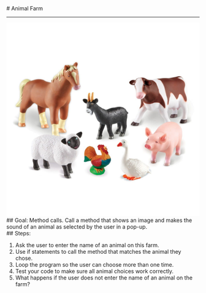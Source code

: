 
 <div id="recipeLeftColumn">
  # Animal Farm
  <hr/>
  <img src="./animalFarm.jpg"/>
  <div id="recipeGoal">
   ## Goal:
   Method calls. Call a method that shows an image and makes the sound of an animal as selected by the user in a pop-up.
  </div>
 </div>
 <div id="recipeRightColumn">
  <div id="recipeSteps">
   ## Steps:
   <ol id="stepList">
    <li>
     Ask the user to enter the name of an animal on this farm.
    </li>
    <li>
     Use if statements to call the method that matches the animal they chose.
    </li>
    <li>
     Loop the program so the user can choose more than one time.
    </li>
    <li>
     Test your code to make sure all animal choices work correctly.
    </li>
    <li>
     What happens if the user does not enter the name of an animal on the farm?
    </li>
   </ol>
  </div>
 </div>

